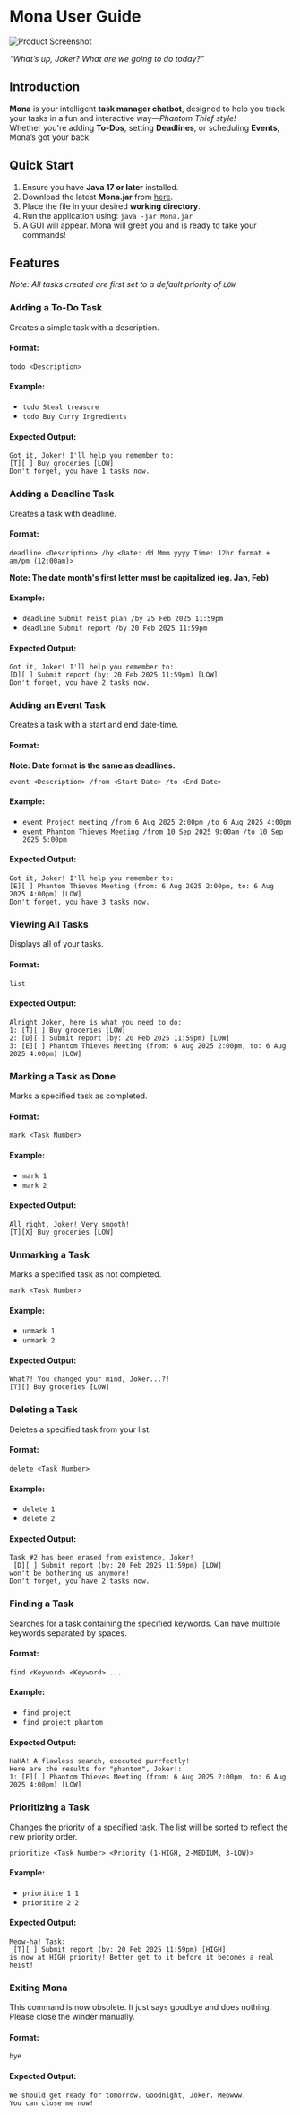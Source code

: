 # Mona User Guide

![Product Screenshot](./Ui.png)

*“What’s up, Joker? What are we going to do today?”*

## Introduction
**Mona** is your intelligent **task manager chatbot**, designed to help you track your tasks in a fun and interactive way—*Phantom Thief style!*  
Whether you're adding **To-Dos**, setting **Deadlines**, or scheduling **Events**, Mona’s got your back!

## Quick Start
1. Ensure you have **Java 17 or later** installed.
2. Download the latest **Mona.jar** from [here](https://github.com/WilkinsAng/ip/releases/download/A-UserGuide/Mona-v0.9.jar).
3. Place the file in your desired **working directory**.
4. Run the application using: `java -jar Mona.jar`
5. A GUI will appear. Mona will greet you and is ready to take your commands!

## Features
*Note: All tasks created are first set to a default priority of `LOW`.*
###  Adding a To-Do Task
Creates a simple task with a description.

#### **Format:**
```plaintext
todo <Description>
```
#### **Example:**
- `todo Steal treasure `
- `todo Buy Curry Ingredients`

#### **Expected Output:**
```plaintext
Got it, Joker! I'll help you remember to:
[T][ ] Buy groceries [LOW]
Don't forget, you have 1 tasks now.
```

###  Adding a Deadline Task
Creates a task with deadline.

#### **Format:**
```plaintext
deadline <Description> /by <Date: dd Mmm yyyy Time: 12hr format + am/pm (12:00am)>
```

**Note: The date month's first letter must be capitalized (eg. Jan, Feb)**

#### **Example:**
- `deadline Submit heist plan /by 25 Feb 2025 11:59pm`
- `deadline Submit report /by 20 Feb 2025 11:59pm`

#### **Expected Output:**
```plaintext
Got it, Joker! I'll help you remember to:
[D][ ] Submit report (by: 20 Feb 2025 11:59pm) [LOW]
Don't forget, you have 2 tasks now.
```

###  Adding an Event Task
Creates a task with a start and end date-time.

#### **Format:**
**Note: Date format is the same as deadlines.**
```plaintext
event <Description> /from <Start Date> /to <End Date>
```

#### **Example:**
- `event Project meeting /from 6 Aug 2025 2:00pm /to 6 Aug 2025 4:00pm`
- `event Phantom Thieves Meeting /from 10 Sep 2025 9:00am /to 10 Sep 2025 5:00pm`

#### **Expected Output:**
```plaintext
Got it, Joker! I'll help you remember to:
[E][ ] Phantom Thieves Meeting (from: 6 Aug 2025 2:00pm, to: 6 Aug 2025 4:00pm) [LOW]
Don't forget, you have 3 tasks now.
```

###  Viewing All Tasks
Displays all of your tasks. 

#### **Format:**
```plaintext
list
```

#### **Expected Output:**
```plaintext
Alright Joker, here is what you need to do:
1: [T][ ] Buy groceries [LOW]
2: [D][ ] Submit report (by: 20 Feb 2025 11:59pm) [LOW]
3: [E][ ] Phantom Thieves Meeting (from: 6 Aug 2025 2:00pm, to: 6 Aug 2025 4:00pm) [LOW]
```

### Marking a Task as Done
Marks a specified task as completed.

#### **Format:**
```plaintext
mark <Task Number>
```

#### **Example:**
- `mark 1`
- `mark 2`

#### **Expected Output:**
```plaintext
All right, Joker! Very smooth!
[T][X] Buy groceries [LOW]
```

### Unmarking a Task
Marks a specified task as not completed.

```plaintext
mark <Task Number>
```

#### **Example:**
- `unmark 1`
- `unmark 2`

#### **Expected Output:**
```plaintext
What?! You changed your mind, Joker...?!
[T][] Buy groceries [LOW]
```

### Deleting a Task
Deletes a specified task from your list.

#### **Format:**
```plaintext
delete <Task Number>
```

#### **Example:**
- `delete 1`
- `delete 2`

#### **Expected Output:**
```plaintext
Task #2 has been erased from existence, Joker!
 [D][ ] Submit report (by: 20 Feb 2025 11:59pm) [LOW]
won't be bothering us anymore!
Don't forget, you have 2 tasks now.
```

### Finding a Task
Searches for a task containing the specified keywords.
Can have multiple keywords separated by spaces.

#### **Format:**
```plaintext
find <Keyword> <Keyword> ...
```

#### **Example:**
- `find project`
- `find project phantom`

#### **Expected Output:**
```plaintext
HaHA! A flawless search, executed purrfectly!
Here are the results for "phantom", Joker!:
1: [E][ ] Phantom Thieves Meeting (from: 6 Aug 2025 2:00pm, to: 6 Aug 2025 4:00pm) [LOW]
```

### Prioritizing a Task
Changes the priority of a specified task.
The list will be sorted to reflect the new priority order.
```
prioritize <Task Number> <Priority (1-HIGH, 2-MEDIUM, 3-LOW)>
```

#### **Example:**
- `prioritize 1 1`
- `prioritize 2 2`

#### **Expected Output:**
```plaintext
Meow-ha! Task:
 [T][ ] Submit report (by: 20 Feb 2025 11:59pm) [HIGH]
is now at HIGH priority! Better get to it before it becomes a real heist!
```

### Exiting Mona
This command is now obsolete. It just says goodbye and does nothing.
Please close the winder manually.

#### **Format:**
```plaintext
bye
```

#### **Expected Output:**
```plaintext
We should get ready for tomorrow. Goodnight, Joker. Meowww.
You can close me now!
```